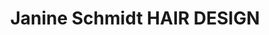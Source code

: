 ---
title: "Janine Schmidt HAIR DESIGN"
url: /leverkusen/janine-schmidt-hair-design/
shop: Friseur
---